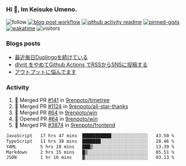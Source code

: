### Hi 👋, Im Keisuke Umeno.

<!--
**9renpoto/9renpoto** is a ✨ _special_ ✨ repository because its `README.md` (this file) appears on your GitHub profile.

Here are some ideas to get you started:

- 🔭 I’m currently working on ...
- 🌱 I’m currently learning ...
- 👯 I’m looking to collaborate on ...
- 🤔 I’m looking for help with ...
- 💬 Ask me about ...
- 📫 How to reach me: ...
- 😄 Pronouns: ...
- ⚡ Fun fact: ...
-->

![follow](https://img.shields.io/github/followers/9renpoto?label=Follow&style=social)
[![blog post workflow](https://github.com/9renpoto/9renpoto/actions/workflows/blog.yml/badge.svg)](https://github.com/9renpoto/9renpoto/actions/workflows/blog.yml)
[![github activity readme](https://github.com/9renpoto/9renpoto/actions/workflows/activity.yml/badge.svg)](https://github.com/9renpoto/9renpoto/actions/workflows/activity.yml)
[![pinned-gists](https://github.com/9renpoto/9renpoto/actions/workflows/pin-gist.yml/badge.svg)](https://github.com/9renpoto/9renpoto/actions/workflows/pin-gist.yml)
[![wakatime](https://github.com/9renpoto/9renpoto/actions/workflows/waka-readme-status.yml/badge.svg)](https://github.com/9renpoto/9renpoto/actions/workflows/waka-readme-status.yml)
![visitors](https://komarev.com/ghpvc/?username=9renpoto&label=Profile%20views&color=0e75b6&style=flat)

### Blogs posts

<!-- BLOG-POST-LIST:START -->
- [最近毎日Duolingoを続けている](https://9renpoto.win/entry/2023/12/05/duolingo)
- [dlvrit をやめてGithub Actions でRSSからSNSに投稿する](https://9renpoto.win/entry/2023/11/12/dlvrit-to-gh-actions)
- [アウトプットに悩んでます](https://9renpoto.win/entry/2023/11/11/technology-to-limit-input)
<!-- BLOG-POST-LIST:END -->

### Activity

<!--START_SECTION:activity-->
1. 🎉 Merged PR [#141](https://github.com/9renpoto/timetree/pull/141) in [9renpoto/timetree](https://github.com/9renpoto/timetree)
2. 🎉 Merged PR [#1124](https://github.com/9renpoto/all-star-thanks/pull/1124) in [9renpoto/all-star-thanks](https://github.com/9renpoto/all-star-thanks)
3. 🎉 Merged PR [#64](https://github.com/9renpoto/win/pull/64) in [9renpoto/win](https://github.com/9renpoto/win)
4. 💪 Opened PR [#64](https://github.com/9renpoto/win/pull/64) in [9renpoto/win](https://github.com/9renpoto/win)
5. 🎉 Merged PR [#3874](https://github.com/9renpoto/frontend/pull/3874) in [9renpoto/frontend](https://github.com/9renpoto/frontend)
<!--END_SECTION:activity-->

<!--START_SECTION:waka-->

```txt
JavaScript   17 hrs 47 mins  ███████████░░░░░░░░░░░░░░   43.50 %
TypeScript   11 hrs 38 mins  ███████░░░░░░░░░░░░░░░░░░   28.46 %
YAML         5 hrs 28 mins   ███▒░░░░░░░░░░░░░░░░░░░░░   13.39 %
Markdown     2 hrs 15 mins   █▒░░░░░░░░░░░░░░░░░░░░░░░   05.51 %
JSON         1 hr 16 mins    ▓░░░░░░░░░░░░░░░░░░░░░░░░   03.13 %
```

<!--END_SECTION:waka-->
